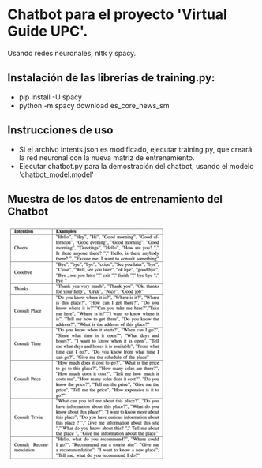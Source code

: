 # Chatbot para el proyecto 'Virtual Guide UPC'. 
Usando redes neuronales, nltk y spacy.

## Instalación de las librerías de training.py:
* pip install -U spacy
* python -m spacy download es_core_news_sm

## Instrucciones de uso
* Si el archivo intents.json es modificado, ejecutar training.py, que creará la red neuronal con la nueva matriz de entrenamiento.
* Ejecutar chatbot.py para la demostración del chatbot, usando el modelo 'chatbot_model.model'

## Muestra de los datos de entrenamiento del Chatbot
<p float="center">
  <img src="art/img_data.png" width="320" height="477">
</p>
